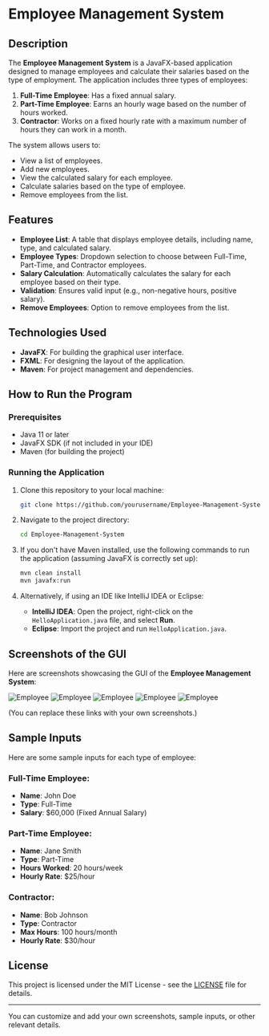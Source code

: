 # Employee Management System

## Description
The **Employee Management System** is a JavaFX-based application designed to manage employees and calculate their salaries based on the type of employment. The application includes three types of employees:
1. **Full-Time Employee**: Has a fixed annual salary.
2. **Part-Time Employee**: Earns an hourly wage based on the number of hours worked.
3. **Contractor**: Works on a fixed hourly rate with a maximum number of hours they can work in a month.

The system allows users to:
- View a list of employees.
- Add new employees.
- View the calculated salary for each employee.
- Calculate salaries based on the type of employee.
- Remove employees from the list.

## Features
- **Employee List**: A table that displays employee details, including name, type, and calculated salary.
- **Employee Types**: Dropdown selection to choose between Full-Time, Part-Time, and Contractor employees.
- **Salary Calculation**: Automatically calculates the salary for each employee based on their type.
- **Validation**: Ensures valid input (e.g., non-negative hours, positive salary).
- **Remove Employees**: Option to remove employees from the list.

## Technologies Used
- **JavaFX**: For building the graphical user interface.
- **FXML**: For designing the layout of the application.
- **Maven**: For project management and dependencies.

## How to Run the Program

### Prerequisites
- Java 11 or later
- JavaFX SDK (if not included in your IDE)
- Maven (for building the project)

### Running the Application
1. Clone this repository to your local machine:
   ```bash
   git clone https://github.com/yourusername/Employee-Management-System.git
   ```
   
2. Navigate to the project directory:
   ```bash
   cd Employee-Management-System
   ```

3. If you don't have Maven installed, use the following commands to run the application (assuming JavaFX is correctly set up):
   ```bash
   mvn clean install
   mvn javafx:run
   ```

4. Alternatively, if using an IDE like IntelliJ IDEA or Eclipse:
   - **IntelliJ IDEA**: Open the project, right-click on the `HelloApplication.java` file, and select **Run**.
   - **Eclipse**: Import the project and run `HelloApplication.java`.

## Screenshots of the GUI

Here are screenshots showcasing the GUI of the **Employee Management System**:

![Employee](./screenshots/contractor-employee.png)
![Employee](./screenshots/contractor-employee.png)
![Employee](./screenshots/contractor-employee.png)
![Employee](./screenshots/contractor-employee.png)
![Employee](./screenshots/contractor-employee.png)

(You can replace these links with your own screenshots.)

## Sample Inputs

Here are some sample inputs for each type of employee:

### Full-Time Employee:
- **Name**: John Doe
- **Type**: Full-Time
- **Salary**: $60,000 (Fixed Annual Salary)

### Part-Time Employee:
- **Name**: Jane Smith
- **Type**: Part-Time
- **Hours Worked**: 20 hours/week
- **Hourly Rate**: $25/hour

### Contractor:
- **Name**: Bob Johnson
- **Type**: Contractor
- **Max Hours**: 100 hours/month
- **Hourly Rate**: $30/hour

## License
This project is licensed under the MIT License - see the [LICENSE](LICENSE) file for details.

---

You can customize and add your own screenshots, sample inputs, or other relevant details.
